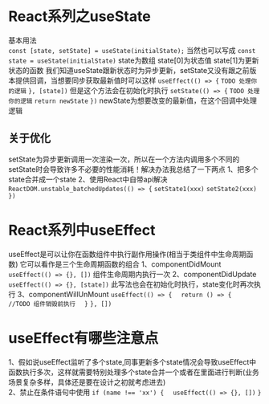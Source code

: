 # React系列之useState
  基本用法  
  `const [state, setState] = useState(initialState);`
  当然也可以写成
  `const state = useState(initialState)`
  state为数组 state[0]为状态值 state[1]为更新状态的函数
  我们知道useState跟新状态时为异步更新，setState又没有跟之前版本提供回调，当想要同步获取最新值时可以这样
  `useEffect(() => {`
    `TODO 处理你的逻辑`
  `}, [state])`
  但是这个方法会在初始化时执行
  `setState(() => {`
    `TODO 处理你的逻辑`
    `return newState`
  `})`
  newState为想要改变的最新值，在这个回调中处理逻辑
## 关于优化
  setState为异步更新调用一次渲染一次，所以在一个方法内调用多个不同的setState时会导致许多不必要的性能消耗！解决办法我总结了一下两点
  1、把多个state合并成一个state
  2、使用React中自带api解决
    `ReactDOM.unstable_batchedUpdates(() => {`
      `setState1(xxx)`
      `setState2(xxx)`
    `})`

# React系列中useEffect
  useEffect是可以让你在函数组件中执行副作用操作(相当于类组件中生命周期函数)
  它可以看作是三个生命周期函数的组合
  1、componentDidMount
    `useEffect(() => {}, [])`
    组件生命周期内执行一次
  2、componentDidUpdate
    `useEffect(() => {}, [state])`
    此写法也会在初始化时执行，state变化时再次执行
  3、componentWillUnMount
    `useEffect(() => {`
    `  return () => {`
    `    //TODO 组件销毁前执行`
    `  }`
    `}, [])`
# useEffect有哪些注意点
  1、假如说useEffect监听了多个state,同事更新多个state情况会导致useEffect中函数执行多次，这样就需要特别处理多个state合并一个或者在里面进行判断(业务场景复杂多样，具体还是要在设计之初就考虑进去)    
  2、禁止在条件语句中使用
    `if (name !== 'xx') {`
    `  useEffect(() => {}, [])`
    `}`